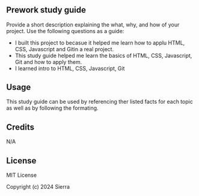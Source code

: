 # <Your-Project-Title>

## Prework study guide

Provide a short description explaining the what, why, and how of your project. Use the following questions as a guide:

- I built this project to becasue it helped me learn how to applu HTML, CSS, Javascript and Gitin a real project.
- This study guide helped me learn the basics of HTML, CSS, Javascript, Git and how to apply them.
- I learned intro to HTML, CSS, Javascript, Git


## Usage

This study guide can be used by referencing ther listed facts for each topic as well as by following the formating.

## Credits

N/A

## License

MIT License

Copyright (c) 2024 Sierra




